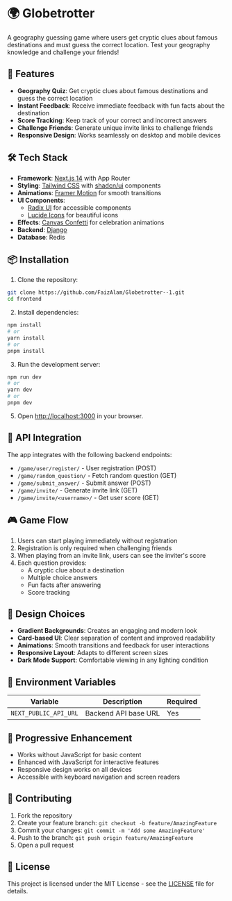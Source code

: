 # 🌍 Globetrotter

A geography guessing game where users get cryptic clues about famous destinations and must guess the correct location. Test your geography knowledge and challenge your friends!

## 🚀 Features

- **Geography Quiz**: Get cryptic clues about famous destinations and guess the correct location
- **Instant Feedback**: Receive immediate feedback with fun facts about the destination
- **Score Tracking**: Keep track of your correct and incorrect answers
- **Challenge Friends**: Generate unique invite links to challenge friends
- **Responsive Design**: Works seamlessly on desktop and mobile devices

## 🛠️ Tech Stack

- **Framework**: [Next.js 14](https://nextjs.org/) with App Router
- **Styling**: [Tailwind CSS](https://tailwindcss.com/) with [shadcn/ui](https://ui.shadcn.com/) components
- **Animations**: [Framer Motion](https://www.framer.com/motion/) for smooth transitions
- **UI Components**: 
  - [Radix UI](https://www.radix-ui.com/) for accessible components
  - [Lucide Icons](https://lucide.dev/) for beautiful icons
- **Effects**: [Canvas Confetti](https://www.npmjs.com/package/canvas-confetti) for celebration animations
- **Backend**: [Django](https://github.com/FaizAlam/globetrottler-backend)
- **Database**: Redis

## 📦 Installation

1. Clone the repository:
```bash
git clone https://github.com/FaizAlam/Globetrotter--1.git
cd frontend
```

2. Install dependencies:
```bash
npm install
# or
yarn install
# or
pnpm install
```

3. Run the development server:
```bash
npm run dev
# or
yarn dev
# or
pnpm dev
```

5. Open [http://localhost:3000](http://localhost:3000) in your browser.

## 🔌 API Integration

The app integrates with the following backend endpoints:

- `/game/user/register/` - User registration (POST)
- `/game/random_question/` - Fetch random question (GET)
- `/game/submit_answer/` - Submit answer (POST)
- `/game/invite/` - Generate invite link (GET)
- `/game/invite/<username>/` - Get user score (GET)

## 🎮 Game Flow

1. Users can start playing immediately without registration
2. Registration is only required when challenging friends
3. When playing from an invite link, users can see the inviter's score
4. Each question provides:
   - A cryptic clue about a destination
   - Multiple choice answers
   - Fun facts after answering
   - Score tracking

## 🎨 Design Choices

- **Gradient Backgrounds**: Creates an engaging and modern look
- **Card-based UI**: Clear separation of content and improved readability
- **Animations**: Smooth transitions and feedback for user interactions
- **Responsive Layout**: Adapts to different screen sizes
- **Dark Mode Support**: Comfortable viewing in any lighting condition

## 🔐 Environment Variables

| Variable | Description | Required |
|----------|-------------|----------|
| `NEXT_PUBLIC_API_URL` | Backend API base URL | Yes |

## 📱 Progressive Enhancement

- Works without JavaScript for basic content
- Enhanced with JavaScript for interactive features
- Responsive design works on all devices
- Accessible with keyboard navigation and screen readers

## 🤝 Contributing

1. Fork the repository
2. Create your feature branch: `git checkout -b feature/AmazingFeature`
3. Commit your changes: `git commit -m 'Add some AmazingFeature'`
4. Push to the branch: `git push origin feature/AmazingFeature`
5. Open a pull request

## 📄 License

This project is licensed under the MIT License - see the [LICENSE](LICENSE) file for details.